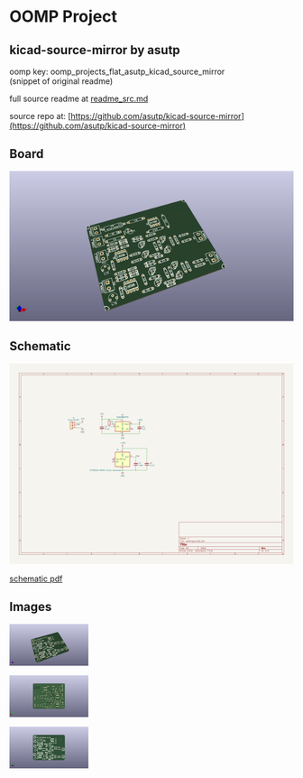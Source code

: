 # OOMP Project  
## kicad-source-mirror  by asutp  
  
oomp key: oomp_projects_flat_asutp_kicad_source_mirror  
(snippet of original readme)  
  
  
  full source readme at [readme_src.md](readme_src.md)  
  
source repo at: [https://github.com/asutp/kicad-source-mirror](https://github.com/asutp/kicad-source-mirror)  
## Board  
  
[![working_3d.png](working_3d_600.png)](working_3d.png)  
## Schematic  
  
[![working_schematic.png](working_schematic_600.png)](working_schematic.png)  
  
[schematic pdf](working_schematic.pdf)  
## Images  
  
[![working_3d.png](working_3d_140.png)](working_3d.png)  
  
[![working_3d_back.png](working_3d_back_140.png)](working_3d_back.png)  
  
[![working_3d_front.png](working_3d_front_140.png)](working_3d_front.png)  
